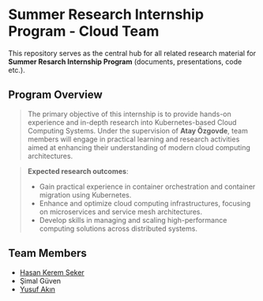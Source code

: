 # Summer Research Internship Program - Cloud Team
This repository serves as the central hub for all related research material for **Summer Resarch Internship Program** (documents, presentations, code etc.).

## Program Overview
> The primary objective of this internship is to provide hands-on experience and in-depth research into Kubernetes-based Cloud Computing Systems. 
Under the supervision of **Atay Özgovde**, team members will engage in practical learning and research activities aimed at enhancing their understanding of modern cloud computing architectures.

> **Expected research outcomes**:
> - Gain practical experience in container orchestration and container migration using Kubernetes.
> - Enhance and optimize cloud computing infrastructures, focusing on microservices and service mesh architectures.
> - Develop skills in managing and scaling high-performance computing solutions across distributed systems.

## Team Members
- [Hasan Kerem Şeker](https://github.com/hks1444)
- Şimal Güven
- [Yusuf Akın](https://github.com/orbitstabilizer)

